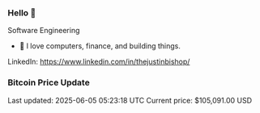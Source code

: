 ### Hello 🤙  

Software Engineering

- 🔭 I love computers, finance, and building things.
  
LinkedIn: https://www.linkedin.com/in/thejustinbishop/  










































































































































































































































































































































































































































































































































































































































































### Bitcoin Price Update
Last updated: 2025-06-05 05:23:18 UTC
Current price: $105,091.00 USD

